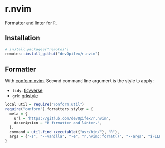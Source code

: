 <!-- badges: start -->
<!-- badges: end -->

# r.nvim

Formatter and linter for R.

## Installation

``` r
# install.packages("remotes")
remotes::install_github("devOpifex/r.nvim")
```

## Formatter

With [conform.nvim](https://github.com/stevearc/conform.nvim).
Second command line argument is the style to apply:

- `tidy`: [tidyverse](https://github.com/r-lib/styler)
- `grk`: [grkstyle](https://github.com/gadenbuie/grkstyle)

``` r
local util = require("conform.util")
require("conform").formatters.styler = {
  meta = {
    url = "https://github.com/devOpifex/r.nvim",
    description = "R formatter and linter.",
  },
  command = util.find_executable({"usr/bin/"}, "R"),
  args = {"-s", "--vanilla", "-e", "r.nvim::format()", "--args", "$FILENAME", "grk"},
}
```

